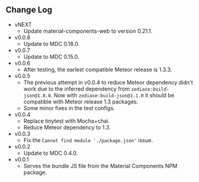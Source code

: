 Change Log
------------------------------------------------------------------------------
* vNEXT
    * Update material-components-web to version 0.21.1.
* v0.0.8
    * Update to MDC 0.18.0.
* v0.0.7
    * Update to MDC 0.15.0.
* v0.0.6
    * After testing, the earlest compatible Meteor release is 1.3.3.
* v0.0.5
    * The previous attempt in v0.0.4 to reduce Meteor dependency didn't work due to the inferred dependency from `zodiase:build-json@1.0.0`. Now with `zodiase:build-json@1.1.0` it should be compatible with Meteor release 1.3 packages.
    * Some minor fixes in the test configs.
* v0.0.4
    * Replace tinytest with Mocha+chai.
    * Reduce Meteor dependency to 1.3.
* v0.0.3
    * Fix the `Cannot find module './package.json'` issue.
* v0.0.2
    * Update to MDC 0.4.0.
* v0.0.1
    * Serves the bundle JS file from the Material Components NPM package.
